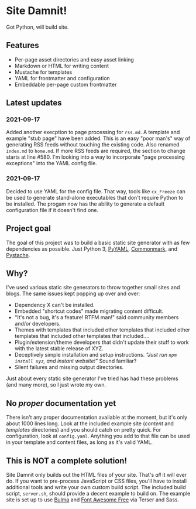 # Site Damnit!

Got Python, will build site.


## Features

- Per-page asset directories and easy asset linking
- Markdown or HTML for writing content
- Mustache for templates
- YAML for frontmatter and configuration
- Embeddable per-page custom frontmatter



## Latest updates

### 2021-09-17

Added another execption to page processing for `rss.md`. A template and example "stub page" have been added. This is an easy "poor man's" way of generating RSS feeds without touching the existing code. Also renamed `index.md` to `home.md`. If more RSS feeds are required, the section to change starts at line #580. I'm looking into a way to incorporate "page processing exceptions" into the YAML config file.


### 2021-09-17

Decided to use YAML for the config file. That way, tools like `cx_Freeze` can be used to generate stand-alone executables that don't require Python to be installed. The progam now has the ability to generate a default configuration file if it doesn't find one.


## Project goal

The goal of this project was to build a basic static site generator with as few dependencies as possible. Just Python 3, [PyYAML](https://pyyaml.org/wiki/PyYAMLDocumentation), [Commonmark](https://pypi.org/project/commonmark/), and [Pystache](https://github.com/defunkt/pystache).


## Why?

I've used various static site generators to throw together small sites and blogs. The same issues kept popping up over and over:

* Dependency X can't be installed.
* Embedded "shortcut codes" made migrating content difficult.
* "It's not a bug, it's a feature! RTFM man!" said community members and/or developers.
* Themes with templates that included other templates that included other templates that included other templates that included....
* Plugin/extension/theme developers that didn't update their stuff to work with the latest stable release of XYZ.
* Deceptively simple installation and setup instructions. *"Just run `npm install xyz`, and instant website!"* Sound familiar?
* Silent failures and missing output directories.


Just about every static site generator I've tried has had these problems (and many more), so I just wrote my own.


## No *proper* documentation yet

There isn't any proper documentation available at the moment, but it's only about 1000 lines long. Look at the included example site (*content* and *templates* directories) and you should catch on pretty quick. For configuration, look at `config.yaml`. Anything you add to that file can be used in your template and content files, as long as it's valid YAML.


## This is NOT a complete solution!

Site Damnit only builds out the HTML files of your site. That's *all* it will ever do. If you want to pre-process JavaScript or CSS files, you'll have to install additional tools and write your own custom build script. The included build script, `server.sh`, should provide a decent example to build on. The example site is set up to use [Bulma](https://bulma.io/) and [Font Awesome Free](https://github.com/FortAwesome/Font-Awesome) via Terser and Sass.
